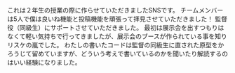 これは２年生の授業の際に作らせていただきましたSNSです。
チームメンバーは5人で僕は良いね機能と投稿機能を頑張って拝見させていただきました！
監督役（同級生）にサポートさせていただきました。
最初は展示会を出すつもりはなくて軽い気持ちで行ってきましたが、展示会のブースが作られている事を知りリスケの嵐でした。
わたしの書いたコードは監督の同級生に直された原型をかろうじて留めていますが、どういう考えで書いているのかを聞いたり解読するのはいい経験になりました。
